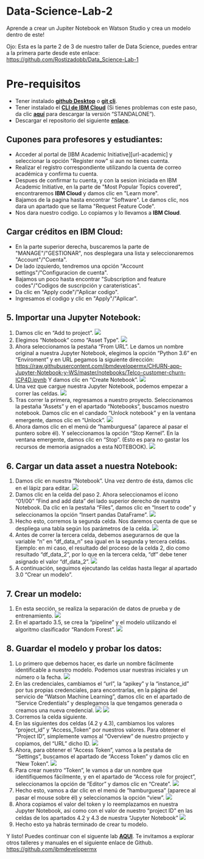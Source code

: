 # Data-Science-Lab-2
Aprende a crear un Jupiter Notebook en Watson Studio y crea un modelo dentro de este!

Ojo: Esta es la parte 2 de 3 de nuestro taller de Data Science, puedes entrar a la primera parte desde este enlace: https://github.com/Rostizadobb/Data_Science-Lab-1
# Pre-requisitos
* Tener instalado [**github Desktop**](https://desktop.github.com) o [**git cli**](https://git-scm.com/book/en/v2/Getting-Started-Installing-Git).
* Tener instalado el [**CLI de IBM Cloud**](https://cloud.ibm.com/docs/cli?topic=cloud-cli-getting-started) (Si tienes problemas con este paso, da clic [**aquí**](https://cloud.ibm.com/docs/cli?topic=cloud-cli-install-ibmcloud-cli) para descargar la versión “STANDALONE”).
* Descargar el repositorio del siguiente [**enlace**](https://github.com/ibmdevelopermx/CHURN-app-Jupyter-Notebook-y-WS).


## Cupones para profesores y estudiantes:

* Acceder al portal de [IBM Academic Initiative][url-academic] y seleccionar la opción "Register now" si aun no tienes cuenta.
* Realizar el registro correspondiente utilizando la cuenta de correo académica y confirma tu cuenta.
* Despues de confirmar tu cuenta, y con la sesion iniciada en IBM Academic Initiative, en la parte de "Most Popular Topics covered", encontraremos **IBM Cloud** y damos clic en "Learn more".
* Bajamos de la pagina hasta encontrar "Software". Le damos clic, nos dara un apartado que se llama "Request Feature Code".
* Nos dara nuestro codigo. Lo copiamos y lo llevamos a **IBM Cloud**.

## Cargar créditos en IBM Cloud:

* En la parte superior derecha, buscaremos la parte de "MANAGE"/"GESTIONAR", nos desplegara una lista y seleccionaremos "Account"/"Cuenta".
* De lado izquierdo, tendremos una opción "Account settings"/"Configuracion de cuenta".
* Bajamos un poco hasta encontrar "Subscription and feature codes"/"Codigos de suscripción y carateristicas".
* Da clic en "Apply code"/"Aplicar codigo".
* Ingresamos el codigo y clic en "Apply"/"Aplicar".

## 5. Importar una Jupyter Notebook:
1. Damos clic en “Add to project”.
![](img/1.png)
2.	Elegimos “Notebook” como “Asset Type”.
![](img/2.png)
3.	Ahora seleccionamos la pestaña “From URL”. Le damos un nombre original a nuestra Jupyter Notebook, elegimos la opción “Python 3.6” en “Enviroment” y en URL pegamos la siguiente dirección: https://raw.githubusercontent.com/ibmdevelopermx/CHURN-app-Jupyter-Notebook-y-WS/master/notebooks/Telco-customer-churn-ICP4D.ipynb
Y damos clic en “Create Notebook”.
![](img/3.png)
4.	Una vez que cargue nuestra Jupyter Notebook, podemos empezar a correr las celdas.
![](img/4.png)
5.	Tras correr la primera, regresamos a nuestro proyecto. Seleccionamos la pestaña “Assets” y en el apartado “Notebooks”, buscamos nuestro notebook. Damos clic en el candado “Unlock notebook” y en la ventana emergente, damos clic en “Unlock”.
![](img/5.png)
6.	Ahora damos clic en el menú de “hamburguesa” (aparece al pasar el puntero sobre él). Y seleccionamos la opción “Stop Kernel”. En la ventana emergente, damos clic en “Stop”. (Esto es para no gastar los recursos de memoria asignados a esta NOTEBOOK).
![](img/6.png)
## 6. Cargar un data asset a nuestra Notebook:
1.	Damos clic en nuestra “Notebook”. Una vez dentro de ésta, damos clic en el lápiz para editar.
![](img/7.png)
2.	Damos clic en la celda del paso 2. Ahora seleccionamos el ícono “01/00” “Find and add data” del lado superior derecho de nuestra Notebook. Da clic en la pestaña “Files”, damos clic en “Insert to code” y seleccionamos la opción “Insert pandas DataFrame”.
![](img/8.png)
3.	Hecho esto, corremos la segunda celda. Nos daremos cuenta de que se despliega una tabla según los parámetros de la celda. 
![](img/9.png)
4.	Antes de correr la tercera celda, debemos asegurarnos de que la variable “n” en “df_data_n” sea igual en la segunda y tercera celdas. Ejemplo: en mi caso, el resultado del proceso de la celda 2, dio como resultado “df_data_2”, por lo que en la tercera celda, “df” debe tener asignado el valor “df_data_2”. 
![](img/10.png)
5.	A continuación, seguimos ejecutando las celdas hasta llegar al apartado 3.0 “Crear un modelo”.
## 7. Crear un modelo:
1.	En esta sección, se realiza la separación de datos de prueba y de entrenamiento. 
![](img/11.png)
2.	En el apartado 3.5, se crea la “pipeline” y el modelo utilizando el algoritmo clasificador “Random Forest”.
![](img/12.png)
## 8. Guardar el modelo y probar los datos:
1.	Lo primero que debemos hacer, es darle un nombre fácilmente identificable a nuestro modelo. Podemos usar nuestras iniciales y un número o la fecha. 
![](img/13.png)
2.	En las credenciales, cambiamos el “url”, la “apikey” y la “instance_id” por tus propias credenciales, para encontrarlas, en la página del servicio de “Watson Machine Learning”, damos clic en el apartado de “Service Credentials” y desplegamos la que tengamos generada o creamos una nueva credencial. 
![](img/14.png)
![](img/15.png)
3.	Corremos la celda siguiente.
4.	En las siguientes dos celdas (4.2 y 4.3), cambiamos los valores “project_id” y “Access_Token” por nuestros valores. Para obtener el “Project ID”, simplemente vamos al “Overview” de nuestro projecto y copiamos, del “URL” dicho ID.
![](img/16.png)
5.	Ahora, para obtener el “Access Token”, vamos a la pestaña de “Settings”, buscamos el apartado de “Access Token” y damos clic en “New Token”.
![](img/17.png)
6.	Para crear nuestro “Token”, le vamos a dar un nombre que identifiquemos fácilmente, y en el apartado de “Access role for project”, seleccionamos la opción de “Editor” y damos clic en “Create”.
![](img/18.png)
7.	Hecho esto, vamos a dar clic en el menú de “hamburguesa” (aparece al pasar el mouse sobre él) y seleccionamos la opción “view”.
![](img/19.png)
8.	Ahora copiamos el valor del token y lo reemplazamos en nuestra Jupyter Notebook, así como con el valor de nuestro “project ID” en las celdas de los apartados 4.2 y 4.3 de nuestra “Jupyter Notebook”
![](img/20.png)
9.	Hecho esto ya habrás terminado de crear tu modelo.

Y listo! Puedes continuar con el siguente lab [**AQUI**](https://github.com/Rostizadobb/Data-Science-Lab-3).
Te invitamos a explorar otros talleres y manuales en el siguiente enlace de Github.
https://github.com/ibmdevelopermx
